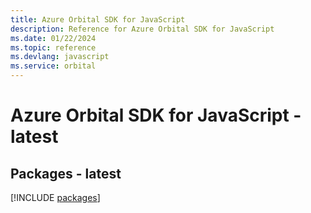 ```yaml
---
title: Azure Orbital SDK for JavaScript
description: Reference for Azure Orbital SDK for JavaScript
ms.date: 01/22/2024
ms.topic: reference
ms.devlang: javascript
ms.service: orbital
---
```

# Azure Orbital SDK for JavaScript - latest
## Packages - latest
[!INCLUDE [packages](orbital-index.md)]